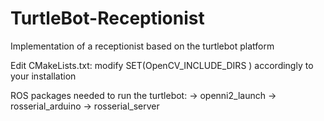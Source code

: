 # TurtleBot-Receptionist
Implementation of a receptionist based on the turtlebot platform

Edit CMakeLists.txt: modify SET(OpenCV_INCLUDE_DIRS ) accordingly to your installation

ROS packages needed to run the turtlebot:
-> openni2_launch
-> rosserial_arduino
-> rosserial_server
